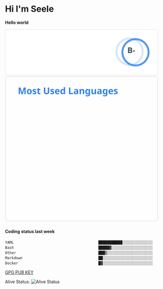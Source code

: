 <h1>Hi I'm Seele</h1>

<b>Hello world</b>

<img src='/assets/stats.svg' alt="Seele's github stats" >

<img src='/assets/top-langs.svg' alt="Seele's github langs">

<h4>Coding status last week </h4>

<!--START_SECTION:waka-->

```txt
YAML                                       ███████████░░░░░░░░░░░░░░   43.75 %
Bash                                       █████▓░░░░░░░░░░░░░░░░░░░   23.15 %
Other                                      ███▒░░░░░░░░░░░░░░░░░░░░░   12.94 %
Markdown                                   ██░░░░░░░░░░░░░░░░░░░░░░░   07.49 %
Docker                                     █▓░░░░░░░░░░░░░░░░░░░░░░░   06.26 %
```

<!--END_SECTION:waka-->

[GPG PUB KEY](https://keys.openpgp.org/vks/v1/by-fingerprint/3FCE91BF5B9666B55B67213C4C57B7824A5B6680)

Alive Status: ![Alive Status](https://hc.dvd.moe/badge/60bc779b-9835-415f-9cb9-15fd9d/ZsLaAAbE.svg)

